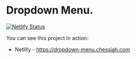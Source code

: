 # Dropdown Menu.

[![Netlify Status](https://api.netlify.com/api/v1/badges/567d4e96-3dbb-4860-8807-74cb59578397/deploy-status)](https://app.netlify.com/sites/dropdown-menu-chessiah/deploys)

You can see this project in action:

- Netlify - <https://dropdown-menu.chessiah.com>
